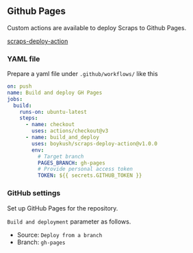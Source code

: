 ## Github Pages
Custom actions are available to deploy Scraps to Github Pages.

[scraps-deploy-action](https://github.com/boykush/scraps-deploy-action)

### YAML file
Prepare a yaml file under `.github/workflows/` like this

```yaml
on: push
name: Build and deploy GH Pages
jobs:
  build:
    runs-on: ubuntu-latest
    steps:
      - name: checkout
        uses: actions/checkout@v3
      - name: build_and_deploy
        uses: boykush/scraps-deploy-action@v1.0.0
        env:
          # Target branch
          PAGES_BRANCH: gh-pages
          # Provide personal access token
          TOKEN: ${{ secrets.GITHUB_TOKEN }}
```

### GitHub settings
Set up GitHub Pages for the repository.

`Build and deployment` parameter as follows.
- Source: `Deploy from a branch`
- Branch: `gh-pages`
